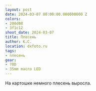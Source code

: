 ```yaml
---
layout: post
date: 2024-03-07 00:00:00.000000000 Z
colors:
- 200d08
- 3f1c12
shoot_date: 2024-03-07
title: Плесень
author: К.С.
location: dxfoto.ru
tags:
- плесень
gear:
- 70D
- 35mm macro LED
---
```

На картошке немного плесень выросла.

